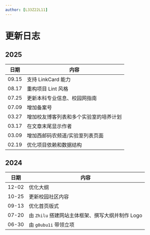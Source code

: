 ```yaml
---
author: [L33Z22L11]
---
```


# 更新日志

<style scoped>
ul {
   font-variant-numeric: tabular-nums;
}
</style>

## 2025

| 日期  | 内容                                   |
| ----- | -------------------------------------- |
| 09.15 | 支持 LinkCard 能力                     |
| 08.17 | 重构项目 Lint 风格                     |
| 07.25 | 更新本科专业信息、校园网指南           |
| 07.09 | 增加备案号                             |
| 03.27 | 增加校友博客列表和多个实验室的培养计划 |
| 03.17 | 在文章末尾显示作者                     |
| 03.09 | 增加西邮码农频道/实验室列表页面        |
| 02.19 | 优化项目依赖和数据结构                 |

## 2024

| 日期  | 内容                                             |
| ----- | ------------------------------------------------ |
| 12-02 | 优化大纲                                         |
| 10-25 | 更新校园社区内容                                 |
| 09-13 | 优化首页版式                                     |
| 07-20 | 由 `Zhilu` 搭建网站主体框架、撰写大纲并制作 Logo |
| 06-30 | 由 `g0ubu1i` 带领立项                            |
